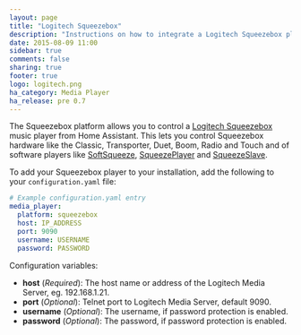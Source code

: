 ```yaml
---
layout: page
title: "Logitech Squeezebox"
description: "Instructions on how to integrate a Logitech Squeezebox player into Home Assistant."
date: 2015-08-09 11:00
sidebar: true
comments: false
sharing: true
footer: true
logo: logitech.png
ha_category: Media Player
ha_release: pre 0.7
---
```



The Squeezebox platform allows you to control a [Logitech Squeezebox](https://en.wikipedia.org/wiki/Squeezebox_%28network_music_player%29) music player from Home Assistant.
This lets you control Squeezebox hardware like the Classic, Transporter, Duet, Boom, Radio and Touch and of software players like [SoftSqueeze](http://softsqueeze.sourceforge.net/), [SqueezePlayer](https://play.google.com/store/apps/details?id=de.bluegaspode.squeezeplayer) and [SqueezeSlave](http://forums.slimdevices.com/showthread.php?93607-ANNOUNCE-Squeezeslave-1-2-released).

To add your Squeezebox player to your installation, add the following to your `configuration.yaml` file:

```yaml
# Example configuration.yaml entry
media_player:
  platform: squeezebox
  host: IP_ADDRESS
  port: 9090
  username: USERNAME
  password: PASSWORD
```

Configuration variables:

- **host** (*Required*): The host name or address of the Logitech Media Server, eg. 192.168.1.21.
- **port** (*Optional*): Telnet port to Logitech Media Server, default 9090.
- **username** (*Optional*): The username, if password protection is enabled.
- **password** (*Optional*): The password, if password protection is enabled.
